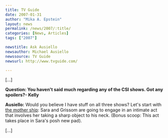 ```yaml
---
title: TV Guide 
date: 2007-01-31
author: "Mika A. Epstein"
layout: news
permalink: /news/2007/:title/
categories: [News, Articles]
tags: ["2007"]

newstitle: Ask Ausiello
newsauthor: Michael Ausiello
newssource: TV Guide
newsurl: http://www.tvguide.com/

---
```


[...]

**Question: You haven't said much regarding any of the CSI shows. Got any spoilers?- Kelly**

**Ausiello:** Would you believe I have stuff on all three shows? Let's start with <U>the mother ship</u>: Sara and Grissom are going to engage in an intimate act that involves her taking a sharp object to his neck. (Bonus scoop: This act takes place in Sara's posh new pad).

[...]